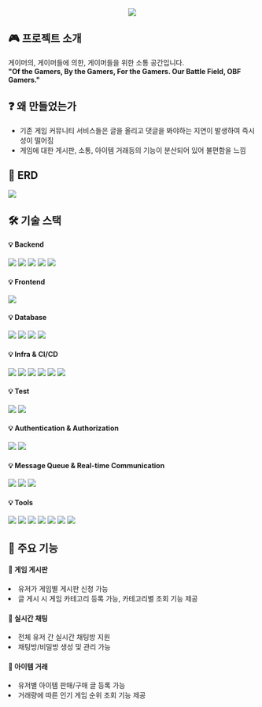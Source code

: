 <div align= "center">
  <img src="https://capsule-render.vercel.app/api?type=waving&color=auto&height=120&text=Game%20Community&animation=&fontColor=90e0ef&fontSize=70" />
</div>

<div> 
  <h2> 🎮 프로젝트 소개 </h2>  
  게이머의, 게이머들에 의한, 게이머들을 위한 소통 공간입니다.<br> <!--게이게이게이야-->
  <b>"Of the Gamers, By the Gamers, For the Gamers.</li> Our Battle Field, OBF Gamers."</b>
</div>

<div>
    <h2> ❓ 왜 만들었는가</h2>
    <ul>
        <li>기존 게임 커뮤니티 서비스들은 글을 올리고 댓글을 봐야하는 지연이 발생하여 즉시성이 떨어짐</li>
        <li>게임에 대한 게시판, 소통, 아이템 거래등의 기능이 분산되어 있어 불편함을 느낌</li>
    </ul>
</div>

<div>
  <h2> 🔗 ERD </h2>
  <img src="https://velog.velcdn.com/images/lustella-123/post/4ccfa508-07dd-4ebd-a4f1-2bd169289cce/image.png">
</div>

## 🛠 기술 스택

#### 💡 Backend
<p>
    <img src="https://img.shields.io/badge/Java-007396?style=for-the-badge&logo=Java&logoColor=white">
    <img src="https://img.shields.io/badge/Spring-6DB33F?style=for-the-badge&logo=spring&logoColor=white">
    <img src="https://img.shields.io/badge/Spring%20Boot-6DB33F?style=for-the-badge&logo=Spring%20Boot&logoColor=white">
    <img src="https://img.shields.io/badge/WebClient-6DB33F?style=for-the-badge&logo=spring&logoColor=white">
    <img src="https://img.shields.io/static/v1?message=emoji-java&color=F7DF1E&label=&style=for-the-badge">
</p>

#### 💡 Frontend
<p>
    <img src="https://img.shields.io/badge/Thymeleaf-005F0F?style=for-the-badge&logo=thymeleaf&logoColor=white">
</p>

#### 💡 Database
<p>
    <img src="https://img.shields.io/badge/MySQL-4479A1?style=for-the-badge&logo=MySQL&logoColor=white">
    <img src="https://img.shields.io/badge/Redis-DC382D?style=for-the-badge&logo=Redis&logoColor=white">
    <img src="https://img.shields.io/badge/JPA-6DB33F?style=for-the-badge&logo=hibernate&logoColor=white">
    <img src="https://img.shields.io/badge/QueryDSL-6DB33F?style=for-the-badge&logo=QueryDSL&logoColor=white">
</p>

#### 💡 Infra & CI/CD
<p>
    <img src="https://img.shields.io/badge/Docker-2496ED?style=for-the-badge&logo=Docker&logoColor=white">
    <img src="https://img.shields.io/badge/Docker%20Compose-2496ED?style=for-the-badge&logo=Docker&logoColor=white">
    <img src="https://img.shields.io/badge/Amazon%20S3-569A31?style=for-the-badge&logo=Amazon%20S3&logoColor=white">
    <img src="https://img.shields.io/badge/AWS%20EC2-FF9900?style=for-the-badge&logo=Amazon%20AWS&logoColor=white">
    <img src="https://img.shields.io/badge/AWS%20RDS-527FFF?style=for-the-badge&logo=Amazon%20RDS&logoColor=white">
    <img src="https://img.shields.io/badge/GitHub%20Actions-2088FF?style=for-the-badge&logo=githubactions&logoColor=white">
</p>

#### 💡 Test
<p>
    <img src="https://img.shields.io/badge/Postman-FF6C37?style=for-the-badge&logo=Postman&logoColor=white">
    <img src="https://img.shields.io/badge/JMeter-D22128?style=for-the-badge&logo=apachejmeter&logoColor=white">
</p>

#### 💡 Authentication & Authorization
<p>
    <img src="https://img.shields.io/badge/Spring%20Security-6DB33F?style=for-the-badge&logo=Spring%20Security&logoColor=white">
    <img src="https://img.shields.io/badge/JWT-000000?style=for-the-badge&logo=jsonwebtokens&logoColor=white">
</p>

#### 💡 Message Queue & Real-time Communication
<p>
    <img src="https://img.shields.io/static/v1?message=WebSocket&color=000000&label=&style=for-the-badge">
    <img src="https://img.shields.io/static/v1?message=STOMP&color=6DB33F&label=&style=for-the-badge">
    <img src="https://img.shields.io/static/v1?message=RabbitMQ&logo=rabbitmq&label=&color=FF6600&logoColor=white&labelColor=&style=for-the-badge">
</p>

#### 💡 Tools
<p>
    <img src="https://img.shields.io/badge/Gradle-02303A?style=for-the-badge&logo=Gradle&logoColor=white">
    <img src="https://img.shields.io/badge/Git-F05032?style=for-the-badge&logo=Git&logoColor=white">
    <img src="https://img.shields.io/badge/GitHub-181717?style=for-the-badge&logo=GitHub&logoColor=white">
    <img src="https://img.shields.io/badge/IntelliJ%20IDEA-000000?style=for-the-badge&logo=IntelliJ%20IDEA&logoColor=white">
    <img src="https://img.shields.io/badge/Slack-4A154B?style=for-the-badge&logo=Slack&logoColor=white">
    <img src="https://img.shields.io/badge/Lombok-CA0C00?style=for-the-badge&logo=apachemaven&logoColor=white">
    <img src="https://img.shields.io/badge/Notion-000000?style=for-the-badge&logo=Notion&logoColor=white">
</p>


<div>
  <h2> 🎲 주요 기능 </h2>
  <h4> 📌 게임 게시판</h4>
  <li>유저가 게임별 게시판 신청 가능</li>
  <li>글 게시 시 게임 카테고리 등록 가능, 카테고리별 조회 기능 제공</li>
  <h4> 📌 실시간 채팅</h4>
  <li>전체 유저 간 실시간 채팅방 지원</li>
  <li>채팅방/비밀방 생성 및 관리 가능</li>
  <h4> 📌 아이템 거래</h4>
  <li>유저별 아이템 판매/구매 글 등록 가능</li>
  <li>거래량에 따른 인기 게임 순위 조회 기능 제공</li>
</div>

[//]: # (<div>)

[//]: # (  <h2> 📊 이후 계획</h2>)

[//]: # (    <li><strong>배포:</strong> CI/CD 파이프라인을 구축하여 자동화된 배포 환경 마련. 도커 활용하여 컨테이너화된 서비스 운영, 무중단 배포</li>)

[//]: # (    <li><strong>게시판:</strong> 자주 조회되는 데이터에 대해 레디스 캐시 적용하여 DB 부하 줄이기. 전반적인 성능 향상시키는 최적화 진행</li>)

[//]: # (    <li><strong>채팅:</strong> Redis, Kafka, RabbitMQ, ActiveMQ, Amazon SQS의 특징을 비교하여 최적의 메시지 브로커를 도입하고 실시간 채팅 성능을 최적화할 계획</li>)

[//]: # (    <li><strong>거래소:</strong> 후기글 및 외부 API 등록 예정. Redis와 연결되는 백업 목적의 RDBMS 구성. aof, snapshot 등을 복합 활용하는 최적화 전략 고려</li>)

[//]: # (    <li><strong>전반:</strong> 로깅, 성능 등을 클라이언트에게 보여주기 위한 다양한 자료의 시각화 필요</li>)

[//]: # (</div>)
